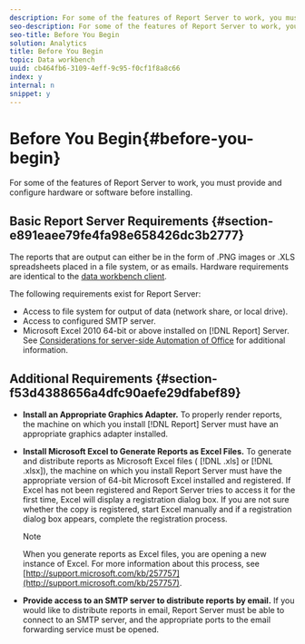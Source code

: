 ```yaml
---
description: For some of the features of Report Server to work, you must provide and configure hardware or software before installing.
seo-description: For some of the features of Report Server to work, you must provide and configure hardware or software before installing.
seo-title: Before You Begin
solution: Analytics
title: Before You Begin
topic: Data workbench
uuid: cb464fb6-3109-4eff-9c95-f0cf1f8a8c66
index: y
internal: n
snippet: y
---
```


# Before You Begin{#before-you-begin}

For some of the features of Report Server to work, you must provide and configure hardware or software before installing.

## Basic Report Server Requirements {#section-e891eaee79fe4fa98e658426dc3b2777}

The reports that are output can either be in the form of .PNG images or .XLS spreadsheets placed in a file system, or as emails. Hardware requirements are identical to the [data workbench client](http://marketing.adobe.com/resources/help/en_US/insight/install/index.html#Data_Workbench_Client_Minimum_System_Requirements).

The following requirements exist for Report Server:

* Access to file system for output of data (network share, or local drive). 
* Access to configured SMTP server. 
* Microsoft Excel 2010 64-bit or above installed on [!DNL Report] Server. See [Considerations for server-side Automation of Office](http://support.microsoft.com/kb/257757) for additional information.

## Additional Requirements {#section-f53d4388656a4dfc90aefe29dfabef89}

* **Install an Appropriate Graphics Adapter.** To properly render reports, the machine on which you install [!DNL Report] Server must have an appropriate graphics adapter installed. 

* **Install Microsoft Excel to Generate Reports as Excel Files.** To generate and distribute reports as Microsoft Excel files ( [!DNL .xls] or [!DNL .xlsx]), the machine on which you install Report Server must have the appropriate version of 64-bit Microsoft Excel installed and registered. If Excel has not been registered and Report Server tries to access it for the first time, Excel will display a registration dialog box. If you are not sure whether the copy is registered, start Excel manually and if a registration dialog box appears, complete the registration process.

  >[!NOTE]
  >
  >When you generate reports as Excel files, you are opening a new instance of Excel. For more information about this process, see [http://support.microsoft.com/kb/257757](http://support.microsoft.com/kb/257757).

* **Provide access to an SMTP server to distribute reports by email.** If you would like to distribute reports in email, Report Server must be able to connect to an SMTP server, and the appropriate ports to the email forwarding service must be opened.

